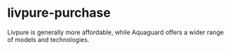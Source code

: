 # livpure-purchase
Livpure is generally more affordable, while Aquaguard offers a wider range of models and technologies.
